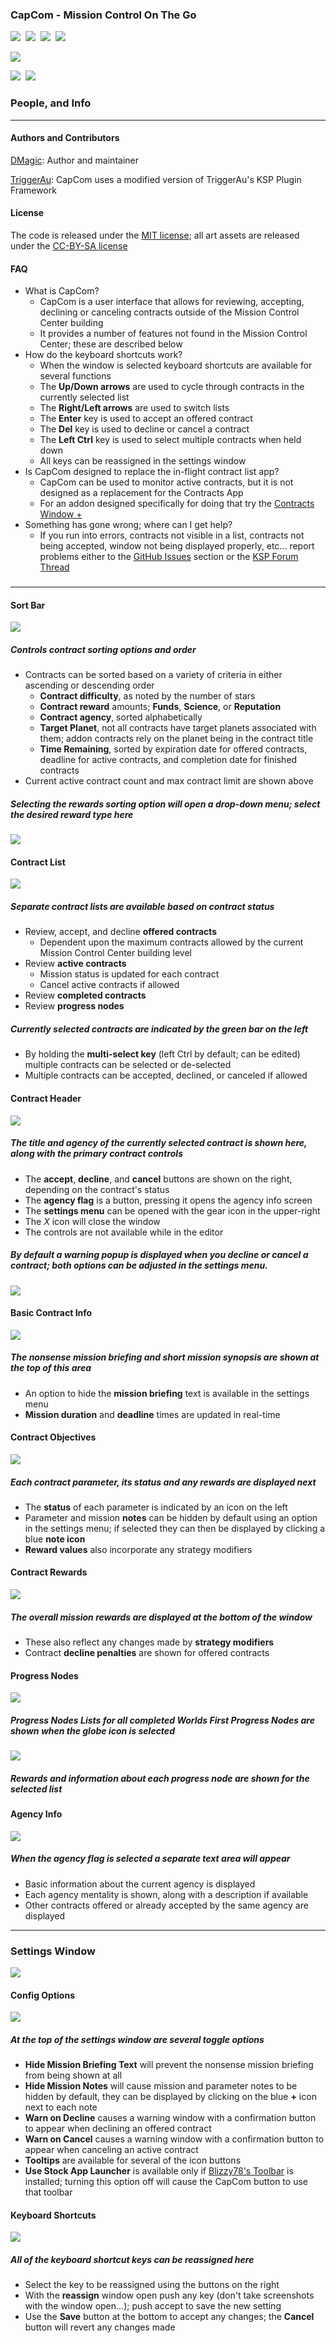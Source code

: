### **CapCom - Mission Control On The Go**
[![][shield:support-ksp]][KSP:developers]&nbsp;
[![][shield:ckan]][CKAN:org]&nbsp;
[![][shield:license-mit]][CCLicense]&nbsp;
[![][shield:license-cc-by-sa]][CCLicense]&nbsp;

![][CC:header]

[![][shield:support-toolbar]][toolbar:release]&nbsp;
[![][shield:support-cwp]][cwp:release]&nbsp;


### People, and Info
-------------------------------------------

#### Authors and Contributors

[DMagic][DMagic]: Author and maintainer

[TriggerAu][TriggerAu]: CapCom uses a modified version of TriggerAu's KSP Plugin Framework

#### License

The code is released under the [MIT license][CCLicense]; all art assets are released under the [CC-BY-SA 
license][CCLicense]

#### FAQ

 * What is CapCom?
     * CapCom is a user interface that allows for reviewing, accepting, declining or canceling contracts outside of the Mission Control Center building
	 * It provides a number of features not found in the Mission Control Center; these are described below
 * How do the keyboard shortcuts work?
     * When the window is selected keyboard shortcuts are available for several functions
	 * The **Up/Down arrows** are used to cycle through contracts in the currently selected list
	 * The **Right/Left arrows** are used to switch lists
	 * The **Enter** key is used to accept an offered contract
	 * The **Del** key is used to decline or cancel a contract
	 * The **Left Ctrl** key is used to select multiple contracts when held down
	 * All keys can be reassigned in the settings window
 * Is CapCom designed to replace the in-flight contract list app?
     * CapCom can be used to monitor active contracts, but it is not designed as a replacement for the Contracts App
     * For an addon designed specifically for doing that try the [Contracts Window +][cwp:release]
 * Something has gone wrong; where can I get help?
     * If you run into errors, contracts not visible in a list, contracts not being accepted, window not being displayed properly, etc... report problems either to the [GitHub Issues][CC:issues] section or the [KSP Forum Thread][CC:release] 

### 
-------------------------------


#### Sort Bar
![][CC:sort-bar]

##### Controls contract sorting options and order
  * Contracts can be sorted based on a variety of criteria in either ascending or descending order
       * **Contract difficulty**, as noted by the number of stars	
       * **Contract reward** amounts; **Funds**, **Science**, or **Reputation**
       * **Contract agency**, sorted alphabetically
       * **Target Planet**, not all contracts have target planets associated with them; addon contracts rely on the planet being in the contract title
	   * **Time Remaining**, sorted by expiration date for offered contracts, deadline for active contracts, and completion date for finished contracts 
  * Current active contract count and max contract limit are shown above 
  
##### Selecting the rewards sorting option will open a drop-down menu; select the desired reward type here
![][CC:sort-rewards]

#### Contract List
![][CC:contract-list]

##### Separate contract lists are available based on contract status
  * Review, accept, and decline **offered contracts**
       * Dependent upon the maximum contracts allowed by the current Mission Control Center building level
  * Review **active contracts**
       * Mission status is updated for each contract
	   * Cancel active contracts if allowed
  * Review **completed contracts**
  * Review **progress nodes**
  
##### Currently selected contracts are indicated by the green bar on the left
  * By holding the **multi-select key** (left Ctrl by default; can be edited) multiple contracts can be selected or de-selected
  * Multiple contracts can be accepted, declined, or canceled if allowed

#### Contract Header
![][CC:contract-header]

##### The title and agency of the currently selected contract is shown here, along with the primary contract controls
  * The **accept**, **decline**, and **cancel** buttons are shown on the right, depending on the contract's status
  * The **agency flag** is a button, pressing it opens the agency info screen
  * The **settings menu** can be opened with the gear icon in the upper-right
  * The *X* icon will close the window
  * The controls are not available while in the editor

##### By default a **warning popup** is displayed when you decline or cancel a contract; both options can be adjusted in the settings menu.
![][CC:contract-warn]  
  
#### Basic Contract Info
![][CC:contract-info]

##### The nonsense **mission briefing** and short mission synopsis are shown at the top of this area
  * An option to hide the **mission briefing** text is available in the settings menu
  * **Mission duration** and **deadline** times are updated in real-time
  
#### Contract Objectives
![][CC:objectives]

##### Each **contract parameter**, its status and any rewards are displayed next
  * The **status** of each parameter is indicated by an icon on the left
  * Parameter and mission **notes** can be hidden by default using an option in the settings menu; if selected they can then be displayed by clicking a blue **note icon**
  * **Reward values** also incorporate any strategy modifiers 
  
#### Contract Rewards
![][CC:rewards]

##### The overall **mission rewards** are displayed at the bottom of the window
  * These also reflect any changes made by **strategy modifiers**
  * Contract **decline penalties** are shown for offered contracts

#### Progress Nodes
![][CC:progress-list]

##### Progress Nodes Lists for all completed Worlds First Progress Nodes are shown when the globe icon is selected

![][CC:progress-rewards]
##### Rewards and information about each progress node are shown for the selected list

#### Agency Info
![][CC:agency]

##### When the agency flag is selected a separate text area will appear
  * Basic information about the current agency is displayed
  * Each agency mentality is shown, along with a description if available
  * Other contracts offered or already accepted by the same agency are displayed  

------------------------------
  
### Settings Window
![][CC:settings-full]

#### Config Options
![][CC:settings-options]

##### At the top of the **settings window** are several toggle options
   * **Hide Mission Briefing Text** will prevent the nonsense mission briefing from being shown at all
   * **Hide Mission Notes** will cause mission and parameter notes to be hidden by default, they can be displayed by clicking on the blue **+** icon next to each note
   * **Warn on Decline** causes a warning window with a confirmation button to appear when declining an offered contract
   * **Warn on Cancel** causes a warning window with a confirmation button to appear when canceling an active contract
   * **Tooltips** are available for several of the icon buttons
   * **Use Stock App Launcher** is available only if [Blizzy78's Toolbar][toolbar:release] is installed; turning this option off will cause the CapCom button to use that toolbar
   
#### Keyboard Shortcuts
![][CC:settings-keys]

##### All of the keyboard shortcut keys can be reassigned here
   * Select the key to be reassigned using the buttons on the right
   * With the **reassign** window open push any key (don't take screenshots with the window open...); push accept to save the new setting
   * Use the **Save** button at the bottom to accept any changes; the **Cancel** button will revert any changes made
   

[DMagic]: http://forum.kerbalspaceprogram.com/members/59127
[TriggerAu]: http://forum.kerbalspaceprogram.com/members/59550

[KSP:developers]: https://kerbalspaceprogram.com/index.php
[CKAN:org]: http://ksp-ckan.org/
[CCLicense]: https://github.com/DMagic1/CapCom/blob/master/LICENSE

[CC:header]: http://i.imgur.com/Gs8BJJa.png
[CC:settings-full]: http://i.imgur.com/KVvXHoZ.png
[CC:sort-bar]: http://i.imgur.com/KKkif1g.png
[CC:sort-rewards]: http://i.imgur.com/p1NNhwy.png
[CC:contract-list]: http://i.imgur.com/uBw8GHE.png
[CC:contract-header]: http://i.imgur.com/HQh88N1.png
[CC:contract-info]: http://i.imgur.com/FSbIHBq.png
[CC:contract-warn]: http://i.imgur.com/MYFREr2.png
[CC:progress-list]: http://i.imgur.com/5NbkWe5.png
[CC:progress-rewards]: http://i.imgur.com/WyzE6eD.png
[CC:rewards]: http://i.imgur.com/rSTlPpQ.png
[CC:objectives]: http://i.imgur.com/vheC0BB.png
[CC:agency]: http://i.imgur.com/taMAEqY.png
[CC:settings-options]: http://i.imgur.com/EAvmNlI.png
[CC:settings-keys]: http://i.imgur.com/zKNYILc.png

[CC:issues]: https://github.com/DMagic1/CapCom/issues
[CC:release]: http://forum.kerbalspaceprogram.com/threads/119701

[toolbar:release]: http://forum.kerbalspaceprogram.com/threads/60863
[cwp:release]: http://forum.kerbalspaceprogram.com/threads/91034

[shield:license-mit]: http://img.shields.io/badge/license-mit-a31f34.svg
[shield:license-cc-by-sa]: http://img.shields.io/badge/license-CC%20BY--SA-green.svg
[shield:support-ksp]: http://img.shields.io/badge/for%20KSP-v1.0.5-bad455.svg
[shield:ckan]: https://img.shields.io/badge/CKAN-Indexed-brightgreen.svg
[shield:support-toolbar]: http://img.shields.io/badge/works%20with%20Blizzy's%20Toolbar-1.7.10-7c69c0.svg
[shield:support-cwp]: https://img.shields.io/badge/works%20with%20Contracts%20Window%20%2B-6.1-orange.svg
